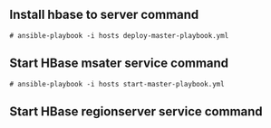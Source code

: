 ## Install hbase to server command
```
# ansible-playbook -i hosts deploy-master-playbook.yml
```
## Start HBase msater service command
```
# ansible-playbook -i hosts start-master-playbook.yml
```
## Start HBase regionserver service command
```

```
